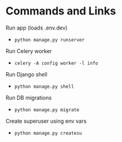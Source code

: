 # Commands and Links

Run app (loads .env.dev)
- `python manage.py runserver`

Run Celery worker
- `celery -A config worker -l info`

Run Django shell
- `python manage.py shell`

Run DB migrations
- `python manage.py migrate`

Create superuser using env vars
- `python manage.py createsu`
